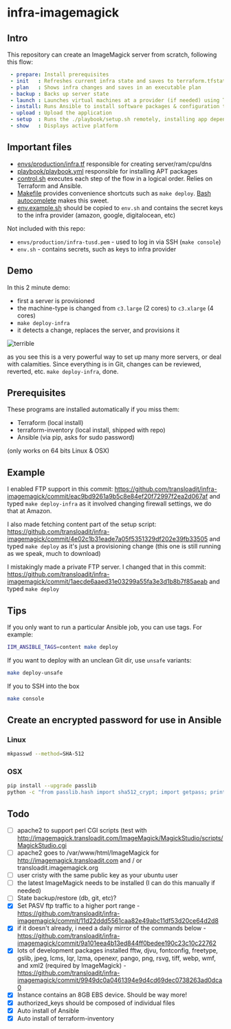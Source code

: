 # infra-imagemagick

## Intro

This repository can create an ImageMagick server from scratch, following this flow:

```yaml
 - prepare: Install prerequisites
 - init   : Refreshes current infra state and saves to terraform.tfstate
 - plan   : Shows infra changes and saves in an executable plan
 - backup : Backs up server state
 - launch : Launches virtual machines at a provider (if needed) using Terraform's ./infra.tf
 - install: Runs Ansible to install software packages & configuration templates
 - upload : Upload the application
 - setup  : Runs the ./playbook/setup.sh remotely, installing app dependencies and starting it
 - show   : Displays active platform
```

## Important files

 - [envs/production/infra.tf](envs/production/infra.tf) responsible for creating server/ram/cpu/dns
 - [playbook/playbook.yml](playbook/playbook.yml) responsible for installing APT packages
 - [control.sh](control.sh) executes each step of the flow in a logical order. Relies on Terraform and Ansible.
 - [Makefile](Makefile) provides convenience shortcuts such as `make deploy`. [Bash autocomplete](http://blog.jeffterrace.com/2012/09/bash-completion-for-mac-os-x.html) makes this sweet.
 - [env.example.sh](env.example.sh) should be copied to `env.sh` and contains the secret keys to the infra provider (amazon, google, digitalocean, etc)
 
Not included with this repo:

 - `envs/production/infra-tusd.pem` - used to log in via SSH (`make console`)
 - `env.sh` - contains secrets, such as keys to infra provider

## Demo

In this 2 minute demo:

 - first a server is provisioned 
 - the machine-type is changed from `c3.large` (2 cores) to `c3.xlarge` (4 cores)
 - `make deploy-infra`
 - it detects a change, replaces the server, and provisions it

![terrible](https://cloud.githubusercontent.com/assets/26752/9314635/64b6be5c-452a-11e5-8d00-74e0b023077e.gif)

as you see this is a very powerful way to set up many more servers, or deal with calamities. Since everything is in Git, changes can be reviewed, reverted, etc. `make deploy-infra`, done.

## Prerequisites

These programs are installed automatically if you miss them:

 - Terraform (local install)
 - terraform-inventory (local install, shipped with repo)
 - Ansible (via pip, asks for sudo password) 
 
(only works on 64 bits Linux & OSX)

## Example

I enabled FTP support in this commit:
https://github.com/transloadit/infra-imagemagick/commit/eac9bd9261a9b5c8e84ef20f72997f2ea2d067af
and typed `make deploy-infra` as it involved changing firewall settings, we do that at Amazon.

I also made fetching content part of the setup script:
https://github.com/transloadit/infra-imagemagick/commit/4e02c1b31eade7a05f5351329df202e39fb33505
and typed `make deploy` as it's just a provisioning change (this one is still running as we speak, much to download)

I mistakingly made a private FTP server. I changed that in this commit:
https://github.com/transloadit/infra-imagemagick/commit/1aecde6aaed31e03299a55fa3e3d1b8b7f85aeab
and typed `make deploy`

## Tips

If you only want to run a particular Ansible job, you can use tags. For example:

```bash
IIM_ANSIBLE_TAGS=content make deploy
```

If you want to deploy with an unclean Git dir, use `unsafe` variants:

```bash
make deploy-unsafe
```

If you to SSH into the box

```bash
make console
```

## Create an encrypted password for use in Ansible

### Linux 

```bash
mkpasswd --method=SHA-512
```

### OSX 

```bash
pip install --upgrade passlib
python -c "from passlib.hash import sha512_crypt; import getpass; print sha512_crypt.encrypt(getpass.getpass())"
```

## Todo

- [ ] apache2 to support perl CGI scripts (test with http://imagemagick.transloadit.com/ImageMagick/MagickStudio/scripts/MagickStudio.cgi
- [ ] apache2 goes to /var/www/html/ImageMagick for http://imagemagick.transloadit.com and / or transloadit.imagemagick.org
- [ ] user cristy with the same public key as your ubuntu user
- [ ] the latest ImageMagick needs to be installed (I can do this manually if needed)
- [ ] State backup/restore (db, git, etc)?
- [x] Set PASV ftp traffic to a higher port range - https://github.com/transloadit/infra-imagemagick/commit/11d22ddd5561caa82e49abc11df53d20ce64d2d8
- [x] if it doesn't already, i need a daily mirror of the commands below - https://github.com/transloadit/infra-imagemagick/commit/9a101eea4b13ed844ff0bedee190c23c10c22762
- [x] lots of development packages installed fftw, djvu, fontconfig, freetype, gslib, jpeg, lcms, lqr, lzma, openexr, pango, png, rsvg, tiff, webp, wmf, and xml2 (required by ImageMagick) - https://github.com/transloadit/infra-imagemagick/commit/9949dc0a0461394e9d4cd69dec0738263ad0dca0
- [x] Instance contains an 8GB EBS device. Should be way more!
- [x] authorized_keys should be composed of individual files
- [x] Auto install of Ansible
- [x] Auto install of terraform-inventory
